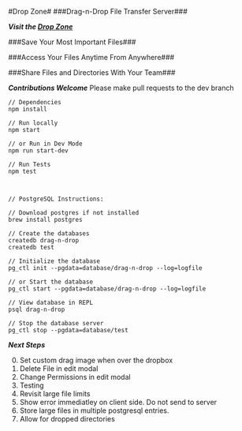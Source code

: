 #Drop Zone#
###Drag-n-Drop File Transfer Server###

***Visit the [Drop Zone](https://drop-zone.herokuapp.com)***

###Save Your Most Important Files###

###Access Your Files Anytime From Anywhere###

###Share Files and Directories With Your Team###


***Contributions Welcome***
Please make pull requests to the dev branch


```
// Dependencies
npm install

// Run locally
npm start

// or Run in Dev Mode
npm run start-dev

// Run Tests
npm test



// PostgreSQL Instructions:

// Download postgres if not installed
brew install postgres

// Create the databases
createdb drag-n-drop
createdb test

// Initialize the database
pg_ctl init --pgdata=database/drag-n-drop --log=logfile

// or Start the database
pg_ctl start --pgdata=database/drag-n-drop --log=logfile

// View database in REPL
psql drag-n-drop

// Stop the database server
pg_ctl stop --pgdata=database/test

```


***Next Steps***


0. Set custom drag image when over the dropbox
1. Delete File in edit modal
2. Change Permissions in edit modal
3. Testing
4. Revisit large file limits
  1. Show error immediatley on client side. Do not send to server
  2. Store large files in multiple postgresql entries.
5. Allow for dropped directories




